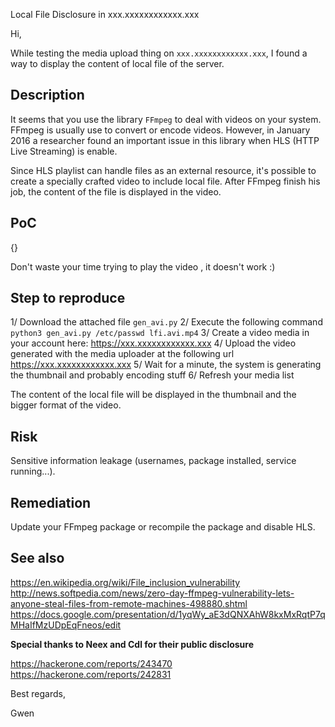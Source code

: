 Local File Disclosure in xxx.xxxxxxxxxxxx.xxx




Hi,


While testing the media upload thing on `xxx.xxxxxxxxxxxx.xxx`, I found a way to display the content of local file of the server.


## Description

It seems that you use the library `FFmpeg` to deal with videos on your system. FFmpeg is usually use to convert or encode videos. However, in January 2016 a researcher found an important issue in this library when HLS (HTTP Live Streaming) is enable. 

Since HLS playlist can handle files as an external resource, it's possible to create a specially crafted video to include local file. After FFmpeg finish his job, the content of the file is displayed in the video.


## PoC

{}

Don't waste your time trying to play the video , it doesn't work :)


## Step to reproduce

1/ Download the attached file `gen_avi.py`
2/ Execute the following command `python3 gen_avi.py /etc/passwd lfi.avi.mp4`
3/ Create a video media in your account here:
https://xxx.xxxxxxxxxxxx.xxx
4/ Upload the video generated with the media uploader at the following url
https://xxx.xxxxxxxxxxxx.xxx
5/ Wait for a minute, the system is generating the thumbnail and probably encoding stuff
6/ Refresh your media list

The content of the local file will be displayed in the thumbnail and the bigger format of the video.


## Risk

Sensitive information leakage (usernames, package installed, service running...).


## Remediation

Update your FFmpeg package or recompile the package and disable HLS.


## See also

https://en.wikipedia.org/wiki/File_inclusion_vulnerability
http://news.softpedia.com/news/zero-day-ffmpeg-vulnerability-lets-anyone-steal-files-from-remote-machines-498880.shtml
https://docs.google.com/presentation/d/1yqWy_aE3dQNXAhW8kxMxRqtP7qMHaIfMzUDpEqFneos/edit


__Special thanks to Neex and Cdl for their public disclosure__

https://hackerone.com/reports/243470
https://hackerone.com/reports/242831




Best regards,

Gwen

